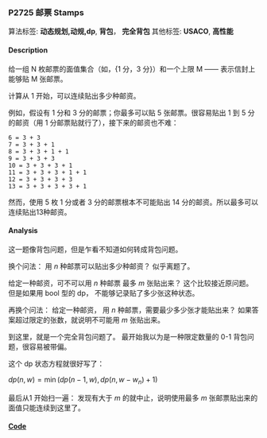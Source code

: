
### P2725 邮票 Stamps

算法标签: **动态规划,动规,dp**, **背包**， **完全背包**
其他标签: **USACO**, **高性能**

#### Description

给一组 N 枚邮票的面值集合（如，{1 分，3 分}）和一个上限 M —— 表示信封上能够贴 M 张邮票。

计算从 1 开始，可以连续贴出多少种邮资。

例如，假设有 1 分和 3 分的邮票；你最多可以贴 5 张邮票。很容易贴出 1 到 5 分的邮资（用 1 分邮票贴就行了），接下来的邮资也不难：

```
6 = 3 + 3 
7 = 3 + 3 + 1 
8 = 3 + 3 + 1 + 1 
9 = 3 + 3 + 3 
10 = 3 + 3 + 3 + 1 
11 = 3 + 3 + 3 + 1 + 1 
12 = 3 + 3 + 3 + 3 
13 = 3 + 3 + 3 + 3 + 1
```

然而，使用 5 枚 1 分或者 3 分的邮票根本不可能贴出 14 分的邮资。所以最多可以连续贴出13种邮资。

#### Analysis

这一题像背包问题，但是乍看不知道如何转成背包问题。

换个问法： 用 $n$ 种邮票可以贴出多少种邮资？ 似乎离题了。

给定一种邮资，可不可以用 $n$ 种邮票 最多 $m$ 张贴出来？ 这个比较接近原问题。但是如果用 bool 型的 dp， 不能够记录贴了多少张这种状态。

再换个问法： 给定一种邮资， 用 $n$ 种邮票，需要最少多少张才能贴出来？ 如果答案超过限定的张数，就说明不可能用 $m$ 张贴出来。

到这里，就是一个完全背包问题了。 最开始我以为是一种限定数量的 0-1 背包问题，很容易被带偏。

这个 dp 状态方程就很好写了：

$dp(n, w) = \min(dp(n - 1, w), dp(n, w - w_n) + 1)$

最后从1 开始扫一遍： 发现有大于 $m$ 的就中止，说明使用最多 $m$ 张邮票贴出来的面值只能连续到这里了。

#### [Code](../../cpp/27/p2725.cpp)


